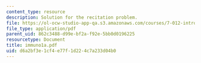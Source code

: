 ```yaml
---
content_type: resource
description: Solution for the recitation problem.
file: https://ol-ocw-studio-app-qa.s3.amazonaws.com/courses/7-012-introduction-to-biology-fall-2004/d6a2bf3e1cf4e77f1d224c7a233d04b0_immuno1a.pdf
file_type: application/pdf
parent_uid: 862c3488-d99e-bf2a-f92e-5bb0d0196225
resourcetype: Document
title: immuno1a.pdf
uid: d6a2bf3e-1cf4-e77f-1d22-4c7a233d04b0
---
```


